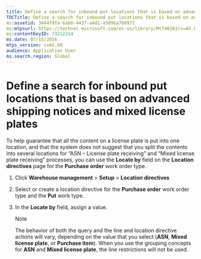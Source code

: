 ```yaml
---
title: Define a search for inbound put locations that is based on advanced shipping notices and mixed license plates
TOCTitle: Define a search for inbound put locations that is based on advanced shipping notices and mixed license plates
ms:assetid: 3444f8fa-6ab8-4437-a4d1-a5d96a7b0972
ms:mtpsurl: https://technet.microsoft.com/en-us/library/Mt740363(v=AX.60)
ms:contentKeyID: 73212214
ms.date: 07/15/2016
mtps_version: v=AX.60
audience: Application User
ms.search.region: Global
---
```


# Define a search for inbound put locations that is based on advanced shipping notices and mixed license plates 


To help guarantee that all the content on a license plate is put into one location, and that the system does not suggest that you split the contents into several locations for “ASN – License plate receiving” and “Mixed license plate receiving” processes, you can use the **Locate by** field on the **Location directives** page for the **Purchase order** work order type.

1.  Click **Warehouse management** \> **Setup** \> **Location directives**

2.  Select or create a location directive for the **Purchase order** work order type and the **Put** work type.

3.  In the **Locate by** field, assign a value.
    

    > [!NOTE]
    > <P>The behavior of both the query and the line and location directive actions will vary, depending on the value that you select (<STRONG>ASN</STRONG>, <STRONG>Mixed license plate</STRONG>, or <STRONG>Purchase item</STRONG>). When you use the grouping concepts for <STRONG>ASN</STRONG> and <STRONG>Mixed license plate</STRONG>, the line restrictions will not be used.</P>


  


